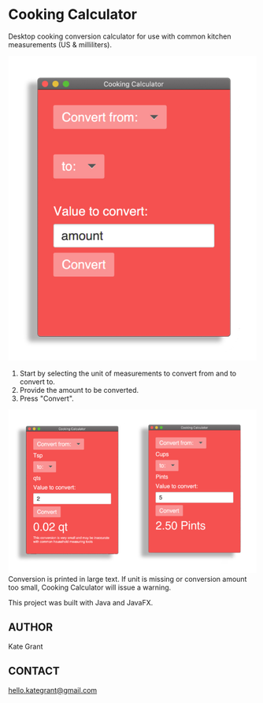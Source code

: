 # Cooking Calculator
Desktop cooking conversion calculator for use with common kitchen measurements (US & milliliters).

![Example: Java Cooking Conversion Calculator Start](images/cc-intro.jpg)
1. Start by selecting the unit of measurements to convert from and to convert to. 
2. Provide the amount to be converted. 
3. Press "Convert".

![Example: Java Cooking Conversion Calculator Usage](images/cc-usage.jpg)
Conversion is printed in large text.
If unit is missing or conversion amount too small, Cooking Calculator will issue a warning.


This project was built with Java and JavaFX. 

## AUTHOR
Kate Grant

## CONTACT
hello.kategrant@gmail.com



